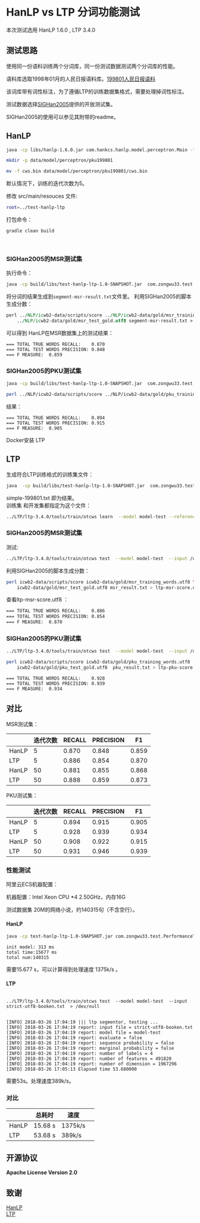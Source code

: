 # HanLP vs LTP 分词功能测试
本次测试选用 HanLP 1.6.0 , LTP 3.4.0
## 测试思路
使用同一份语料训练两个分词库，同一份测试数据测试两个分词库的性能。               
       			 
语料库选取1998年01月的人民日报语料库。[199801人民日报语料](https://github.com/hankcs/OpenCorpus/blob/master/pku98/199801.txt)             
             		
该词库带有词性标注，为了遵循LTP的训练数据集格式，需要处理掉词性标注。                
               				 
测试数据选择[SIGHan2005](http://sighan.cs.uchicago.edu/bakeoff2005/)提供的开放测试集。                 
                
SIGHan2005的使用可以参见其附带的readme。                


## HanLP

```bash
java -cp libs/hanlp-1.6.0.jar com.hankcs.hanlp.model.perceptron.Main -task CWS -train -reference ../OpenCorpus/pku98/199801.txt -model cws.bin

mkdir -p data/model/perceptron/pku199801

mv -f cws.bin data/model/perceptron/pku199801/cws.bin

```
默认情况下，训练的迭代次数为5。           

修改 src/main/resouces 文件:
```bash
root=../test-hanlp-ltp
```

打包命令：

```groovy
gradle clean build 
```

​ 
### SIGHan2005的MSR测试集    

执行命令：                
```bash
java -cp build/libs/test-hanlp-ltp-1.0-SNAPSHOT.jar  com.zongwu33.test.TestForSIGHan2005 ../NLP/icwb2-data/testing/msr_test.utf8    segment-msr-result.txt

```
将分词的结果生成到`segment-msr-result.txt`文件里。
利用SIGHan2005的脚本生成分数：
```perl
perl ../NLP/icwb2-data/scripts/score ../NLP/icwb2-data/gold/msr_training_words.utf8 \
    ../NLP/icwb2-data/gold/msr_test_gold.utf8 segment-msr-result.txt > score-msr.ut8
```
可以得到 HanLP在MSR数据集上的测试结果：                    
```
=== TOTAL TRUE WORDS RECALL:	0.870
=== TOTAL TEST WORDS PRECISION:	0.848
=== F MEASURE:	0.859
```
### SIGHan2005的PKU测试集

```bash
java -cp build/libs/test-hanlp-ltp-1.0-SNAPSHOT.jar  com.zongwu33.test.TestForSIGHan2005 ../NLP/icwb2-data/testing/pku_test.utf8  segment-pku-result.txt

```
```bash
perl ../NLP/icwb2-data/scripts/score ../NLP/icwb2-data/gold/pku_training_words.utf8  ../NLP/icwb2-data/gold/pku_test_gold.utf8   segment-pku-result.txt > score-pku.utf8

```
结果：             
```
=== TOTAL TRUE WORDS RECALL:	0.894
=== TOTAL TEST WORDS PRECISION:	0.915
=== F MEASURE:	0.905
```


Docker安装 LTP                

## LTP
生成符合LTP训练格式的训练集文件：              
```bash
java  -cp build/libs/test-hanlp-ltp-1.0-SNAPSHOT.jar  com.zongwu33.test.CreateSimpleCorpus ../OpenCorpus/pku98/199801.txt  simple-199801.txt

```
simple-199801.txt 即为结果。             				
训练集 和开发集都指定为这个文件：               

```bash
../LTP/ltp-3.4.0/tools/train/otcws learn  --model model-test --reference simple-199801.txt --development simple-199801.txt  --max-iter  5
```
### SIGHan2005的MSR测试集

测试:
```bash
../LTP/ltp-3.4.0/tools/train/otcws test  --model model-test  --input /data/testLTP/icwb2-data/testing/msr_test.utf8  > msr_result.txt
```
利用SIGHan2005的脚本生成分数：
```bash
perl icwb2-data/scripts/score icwb2-data/gold/msr_training_words.utf8 \
    icwb2-data/gold/msr_test_gold.utf8 msr_result.txt > ltp-msr-score.utf8
```
查看ltp-msr-score.utf8 ：                   

```bash
=== TOTAL TRUE WORDS RECALL:	0.886
=== TOTAL TEST WORDS PRECISION:	0.854
=== F MEASURE:	0.870
```
### SIGHan2005的PKU测试集        

```bash
../LTP/ltp-3.4.0/tools/train/otcws test  --model model-test  --input /data/testLTP/icwb2-data/testing/pku_test.utf8  > pku_result.txt
```
```bash
perl icwb2-data/scripts/score icwb2-data/gold/pku_training_words.utf8  \
    icwb2-data/gold/pku_test_gold.utf8  pku_result.txt > ltp-pku-score.ut8

```

```
=== TOTAL TRUE WORDS RECALL:	0.928
=== TOTAL TEST WORDS PRECISION:	0.939
=== F MEASURE:	0.934
```
## 对比

MSR测试集：

|     |迭代次数| RECALL | PRECISION | F1    |
|-----|--- | ------ | --------- | ----- |
|HanLP|5   | 0.870  | 0.848     | 0.859 |
|LTP  |5   | 0.886  | 0.854     | 0.870 |
|HanLP|50  | 0.881  | 0.855     | 0.868 |
|LTP  |50  | 0.888  | 0.859     | 0.873 |


PKU测试集：

|     |迭代次数| RECALL | PRECISION | F1    |
|-----|------|------| --------- | ----- |
|HanLP|5  | 0.894  | 0.915     | 0.905 |
|LTP  |5  | 0.928  | 0.939     | 0.934 |
|HanLP|50 | 0.908  | 0.922     | 0.915 |
|LTP  |50 | 0.931  | 0.946     | 0.939 |


### 性能测试

阿里云ECS机器配置： 				

机器配置：Intel Xeon CPU *4  2.50GHz，内存16G					

测试数据集 20M的网络小说，约140315句（不含空行）。

#### HanLP
```bash
java -cp test-hanlp-ltp-1.0-SNAPSHOT.jar com.zongwu33.test.PerformanceTest  ../NLP/strict-utf8-booken.txt  
```
```
init model: 313 ms
total time:15677 ms 
total num:140315 
```
需要15.677 s，可以计算得到处理速度 1375k/s 。

#### LTP
```

../LTP/ltp-3.4.0/tools/train/otcws test  --model model-test  --input  strict-utf8-booken.txt  > /dev/null
```
```

[INFO] 2018-03-26 17:04:19 ||| ltp segmentor, testing ...
[INFO] 2018-03-26 17:04:19 report: input file = strict-utf8-booken.txt
[INFO] 2018-03-26 17:04:19 report: model file = model-test
[INFO] 2018-03-26 17:04:19 report: evaluate = false
[INFO] 2018-03-26 17:04:19 report: sequence probability = false
[INFO] 2018-03-26 17:04:19 report: marginal probability = false
[INFO] 2018-03-26 17:04:19 report: number of labels = 4
[INFO] 2018-03-26 17:04:19 report: number of features = 491820
[INFO] 2018-03-26 17:04:19 report: number of dimension = 1967296
[INFO] 2018-03-26 17:05:13 Elapsed time 53.680000
```
需要53s。处理速度389k/s。

### 对比

|       | 总耗时     | 速度      |      |
| ----- | ------- | ------- | ---- |
| HanLP | 15.68 s | 1375k/s |      |
| LTP   | 53.68 s | 389k/s  |      |

## 开源协议
**Apache License Version 2.0**              
## 致谢
[HanLP](https://github.com/hankcs/HanLP)                
[LTP](https://github.com/HIT-SCIR/ltp)
